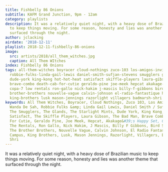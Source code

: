 ```yaml
---
title: Fishbelly 86 Onions
subtitle: KAFM Grand Junction, 9pm - 12am
category: playlists
description: It was a relatively quiet night, with a heavy dose of Brazilian music
  to keep things moving. For some reason, honesty and lies was another theme that
  surfaced through the night.
author: jclacking
airdate: '2018-12-11'
playlist: 2018-12-11-fishbelly-86-onions
image:
  src: artists/2018/all_them_witches.jpg
  caption: All Them WItches
index: Fishbelly 86 Onions
tags: all-them-witches boyracer cloud-nothings zuco-103 los-amigos-invisibles wanda-de-sah
  robbie-fulks-linda-gail-lewis daniel-smith-sufjan-stevens smugglers glands starlight-mints
  dude-york king-kong hot-hot-heat satisfact skiffle-players laura-gibson bad-man
  brave-combo death-cab-for-cutie geraldo-pine joe-meek hepcat akakage-s-happy-set
  copa-7 low rentals ron-gallo nick-hakim j-mascis billy-f-gibbons bird-streets x
  brother-brothers nouvelle-vague calvin-johnson el-radio-fantastique hippo-campus
  king-brothers lusk mason-jennings razorlight villagers badmarsh-shri
keywords: All Them Witches, Boyracer, Cloud Nothings, Zuco 103, Los Amigos Invisibles,
  Wanda De Sah, Robbie Fulks &amp; Linda Gail Lewis, Daniel Smith / Sufjan Stevens,
  The Smugglers, The Glands, The Starlight Mints, Dude York, King Kong, Hot Hot Heat,
  Satisfact, The Skiffle Players, Laura Gibson, The Bad Man, Brave Combo, Death Cab
  For Cutie, Geraldo Pine, Joe Meek, Hepcat, Akakage&#39;s Happy Set, Copa 7, Low,
  The Rentals, Ron Gallo, Nick Hakim, J Mascis, Billy F Gibbons, Bird Streets, X,
  The Brother Brothers, Nouvelle Vague, Calvin Johnson, El Radio Fantastique, Hippo
  Campus, King Brothers, Lusk, Mason Jennings, Razorlight, Villagers, Badmarsh &amp;
  Shri
---
```

It was a relatively quiet night, with a heavy dose of Brazilian music to keep things moving. For some reason, honesty and lies was another theme that surfaced through the night.
